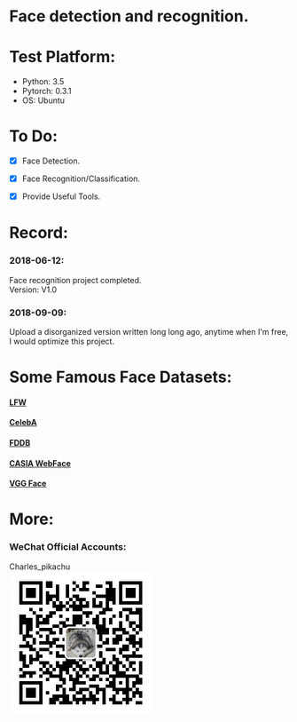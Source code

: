 # Face detection and recognition.


# Test Platform:
- Python: 3.5  
- Pytorch: 0.3.1  
- OS: Ubuntu  


# To Do:
- [x] Face Detection.
- [x] Face Recognition/Classification.
- [x] Provide Useful Tools.


# Record:
### 2018-06-12: 
Face recognition project completed.  
Version: V1.0  
### 2018-09-09: 
Upload a disorganized version written long long ago, anytime when I'm free, I would optimize this project.

# Some Famous Face Datasets:
#### [LFW](http://vis-www.cs.umass.edu/lfw/ )
#### [CelebA](http://mmlab.ie.cuhk.edu.hk/projects/CelebA.html)
#### [FDDB](http://vis-www.cs.umass.edu/fddb/)
#### [CASIA WebFace](http://www.cbsr.ia.ac.cn/english/CASIA-WebFace-Database.html)
#### [VGG Face](http://www.robots.ox.ac.uk/~vgg/software/vgg_face/)


# More:
### WeChat Official Accounts:
Charles_pikachu  
![img](pikachu.jpg)
